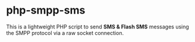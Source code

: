 # php-smpp-sms
This is a lightweight PHP script to send **SMS &amp; Flash SMS** messages using the SMPP protocol via a raw socket connection.
